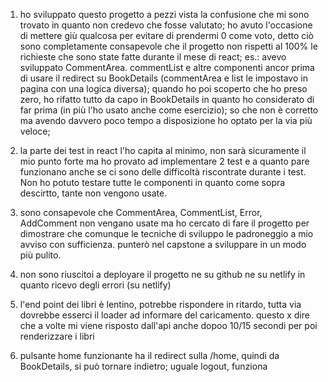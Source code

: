 1) ho sviluppato questo progetto a pezzi vista la confusione che mi sono trovato in quanto non credevo che fosse valutato; 
ho avuto l'occasione di mettere giù qualcosa per evitare di prendermi 0 come voto, detto ciò sono completamente consapevole che il progetto
non rispetti al 100% le richieste che sono state fatte durante il mese di react; es.: avevo sviluppato CommentArea. commentList e altre componenti
ancor prima di usare il redirect su BookDetails (commentArea e list le impostavo in pagina con una logica diversa); quando ho poi scoperto
che ho preso zero, ho rifatto tutto da capo in BookDetails in quanto ho considerato di far prima (in più l'ho usato anche come esercizio); so che non
è corretto ma avendo davvero poco tempo a disposizione ho optato per la via più veloce;

2) la parte dei test in react l'ho capita al minimo, non sarà sicuramente il mio punto forte ma ho provato ad implementare 2 test e a quanto pare funzionano anche se ci sono delle difficoltà riscontrate durante i test. Non ho potuto testare tutte le componenti in quanto come sopra descirtto, tante non vengono usate.

3) sono consapevole che CommentArea, CommentList, Error, AddComment non vengano usate ma ho cercato di fare il progetto per dimostrare che comunque le tecniche di sviluppo le padroneggio a mio avviso con sufficienza. punterò nel capstone a sviluppare in un modo più pulito.

4) non sono riuscitoi a deployare il progetto ne su github ne su netlify in quanto ricevo degli errori (su netlify)

5) l'end point dei libri è lentino, potrebbe rispondere in ritardo, tutta via dovrebbe esserci il loader ad informare del caricamento. questo x dire che a volte mi viene risposto dall'api anche dopoo 10/15 secondi per poi renderizzare i libri

6) pulsante home funzionante ha il redirect sulla /home, quindi da BookDetails, si può tornare indietro; uguale logout, funziona